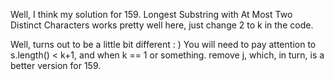 
Well, I think my solution for 159. Longest Substring with At Most Two Distinct Characters   works pretty well here, just change 2 to k in the code.   

Well, turns out to be a little bit different : ) You will need to pay attention to s.length() < k+1,   and when k == 1 or something.  remove j, which, in turn, is a better version for 159.      

    